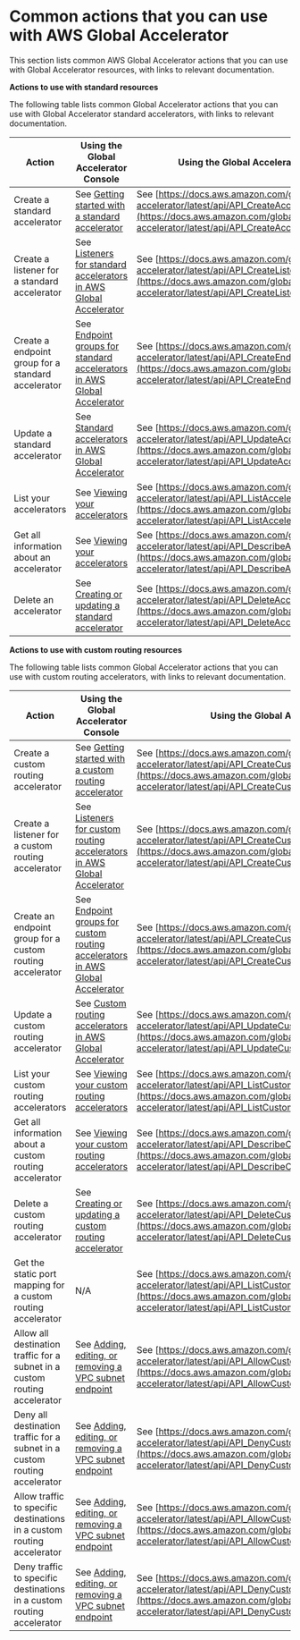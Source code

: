 # Common actions that you can use with AWS Global Accelerator<a name="global-accelerator-actions"></a>

This section lists common AWS Global Accelerator actions that you can use with Global Accelerator resources, with links to relevant documentation\.

**Actions to use with standard resources**

The following table lists common Global Accelerator actions that you can use with Global Accelerator standard accelerators, with links to relevant documentation\.


| Action | Using the Global Accelerator Console | Using the Global Accelerator API | 
| --- | --- | --- | 
| Create a standard accelerator | See [ Getting started with a standard accelerator](getting-started.md#getting-started-standard) | See [https://docs.aws.amazon.com/global-accelerator/latest/api/API_CreateAccelerator.html](https://docs.aws.amazon.com/global-accelerator/latest/api/API_CreateAccelerator.html) | 
| Create a listener for a standard accelerator | See [Listeners for standard accelerators in AWS Global Accelerator](about-listeners.md) | See [https://docs.aws.amazon.com/global-accelerator/latest/api/API_CreateListener.html](https://docs.aws.amazon.com/global-accelerator/latest/api/API_CreateListener.html) | 
| Create a endpoint group for a standard accelerator | See [Endpoint groups for standard accelerators in AWS Global Accelerator](about-endpoint-groups.md) | See [https://docs.aws.amazon.com/global-accelerator/latest/api/API_CreateEndpointGroup.html](https://docs.aws.amazon.com/global-accelerator/latest/api/API_CreateEndpointGroup.html) | 
| Update a standard accelerator | See [Standard accelerators in AWS Global Accelerator](about-accelerators.md) |  See [https://docs.aws.amazon.com/global-accelerator/latest/api/API_UpdateAccelerator.html](https://docs.aws.amazon.com/global-accelerator/latest/api/API_UpdateAccelerator.html)  | 
| List your accelerators | See [Viewing your accelerators](about-accelerators.viewing.md) | See [https://docs.aws.amazon.com/global-accelerator/latest/api/API_ListAccelerators.html](https://docs.aws.amazon.com/global-accelerator/latest/api/API_ListAccelerators.html)  | 
| Get all information about an accelerator | See [Viewing your accelerators](about-accelerators.viewing.md) |  See [https://docs.aws.amazon.com/global-accelerator/latest/api/API_DescribeAccelerator.html](https://docs.aws.amazon.com/global-accelerator/latest/api/API_DescribeAccelerator.html)  | 
| Delete an accelerator | See [ Creating or updating a standard accelerator](about-accelerators.md#about-accelerators.creating-editing) | See [https://docs.aws.amazon.com/global-accelerator/latest/api/API_DeleteAccelerator.html](https://docs.aws.amazon.com/global-accelerator/latest/api/API_DeleteAccelerator.html) | 

**Actions to use with custom routing resources**

The following table lists common Global Accelerator actions that you can use with custom routing accelerators, with links to relevant documentation\.


| Action | Using the Global Accelerator Console | Using the Global Accelerator API | 
| --- | --- | --- | 
| Create a custom routing accelerator | See [ Getting started with a custom routing accelerator](getting-started.md#getting-started-custom-routing) |  See [https://docs.aws.amazon.com/global-accelerator/latest/api/API_CreateCustomRoutingAccelerator.html](https://docs.aws.amazon.com/global-accelerator/latest/api/API_CreateCustomRoutingAccelerator.html)  | 
| Create a listener for a custom routing accelerator | See [Listeners for custom routing accelerators in AWS Global Accelerator](about-custom-routing-listeners.md) | See [https://docs.aws.amazon.com/global-accelerator/latest/api/API_CreateCustomRoutingListener.html](https://docs.aws.amazon.com/global-accelerator/latest/api/API_CreateCustomRoutingListener.html) | 
| Create an endpoint group for a custom routing accelerator | See [Endpoint groups for custom routing accelerators in AWS Global Accelerator](about-custom-routing-endpoint-groups.md) | See [https://docs.aws.amazon.com/global-accelerator/latest/api/API_CreateCustomRoutingEndpointGroup.html](https://docs.aws.amazon.com/global-accelerator/latest/api/API_CreateCustomRoutingEndpointGroup.html) | 
| Update a custom routing accelerator | See [Custom routing accelerators in AWS Global Accelerator](about-custom-routing-accelerators.md) |  See [https://docs.aws.amazon.com/global-accelerator/latest/api/API_UpdateCustomRoutingAccelerator.html](https://docs.aws.amazon.com/global-accelerator/latest/api/API_UpdateCustomRoutingAccelerator.html)  | 
| List your custom routing accelerators | See [ Viewing your custom routing accelerators](about-custom-routing-accelerators.md#about-custom-routing-accelerators.viewing) | See [https://docs.aws.amazon.com/global-accelerator/latest/api/API_ListCustomRoutingAccelerators.html](https://docs.aws.amazon.com/global-accelerator/latest/api/API_ListCustomRoutingAccelerators.html)  | 
| Get all information about a custom routing accelerator | See [ Viewing your custom routing accelerators](about-custom-routing-accelerators.md#about-custom-routing-accelerators.viewing) | See [https://docs.aws.amazon.com/global-accelerator/latest/api/API_DescribeCustomRoutingAccelerator.html](https://docs.aws.amazon.com/global-accelerator/latest/api/API_DescribeCustomRoutingAccelerator.html)  | 
| Delete a custom routing accelerator | See [ Creating or updating a custom routing accelerator](about-custom-routing-accelerators.md#about-custom-routing-accelerators.creating-editing) | See [https://docs.aws.amazon.com/global-accelerator/latest/api/API_DeleteCustomRoutingAccelerator.html](https://docs.aws.amazon.com/global-accelerator/latest/api/API_DeleteCustomRoutingAccelerator.html) | 
| Get the static port mapping for a custom routing accelerator | N/A | See [https://docs.aws.amazon.com/global-accelerator/latest/api/API_ListCustomRoutingPortMappings.html](https://docs.aws.amazon.com/global-accelerator/latest/api/API_ListCustomRoutingPortMappings.html) | 
| Allow all destination traffic for a subnet in a custom routing accelerator | See [ Adding, editing, or removing a VPC subnet endpoint](about-custom-routing-endpoints.md#about-custom-routing-endpoints-adding-endpoints) | See [https://docs.aws.amazon.com/global-accelerator/latest/api/API_AllowCustomRoutingTraffic.html](https://docs.aws.amazon.com/global-accelerator/latest/api/API_AllowCustomRoutingTraffic.html) | 
| Deny all destination traffic for a subnet in a custom routing accelerator | See [ Adding, editing, or removing a VPC subnet endpoint](about-custom-routing-endpoints.md#about-custom-routing-endpoints-adding-endpoints) | See [https://docs.aws.amazon.com/global-accelerator/latest/api/API_DenyCustomRoutingTraffic.html](https://docs.aws.amazon.com/global-accelerator/latest/api/API_DenyCustomRoutingTraffic.html) | 
| Allow traffic to specific destinations in a custom routing accelerator | See [ Adding, editing, or removing a VPC subnet endpoint](about-custom-routing-endpoints.md#about-custom-routing-endpoints-adding-endpoints) | See [https://docs.aws.amazon.com/global-accelerator/latest/api/API_AllowCustomRoutingTraffic.html](https://docs.aws.amazon.com/global-accelerator/latest/api/API_AllowCustomRoutingTraffic.html) | 
| Deny traffic to specific destinations in a custom routing accelerator | See [ Adding, editing, or removing a VPC subnet endpoint](about-custom-routing-endpoints.md#about-custom-routing-endpoints-adding-endpoints) | See [https://docs.aws.amazon.com/global-accelerator/latest/api/API_DenyCustomRoutingTraffic.html](https://docs.aws.amazon.com/global-accelerator/latest/api/API_DenyCustomRoutingTraffic.html) | 